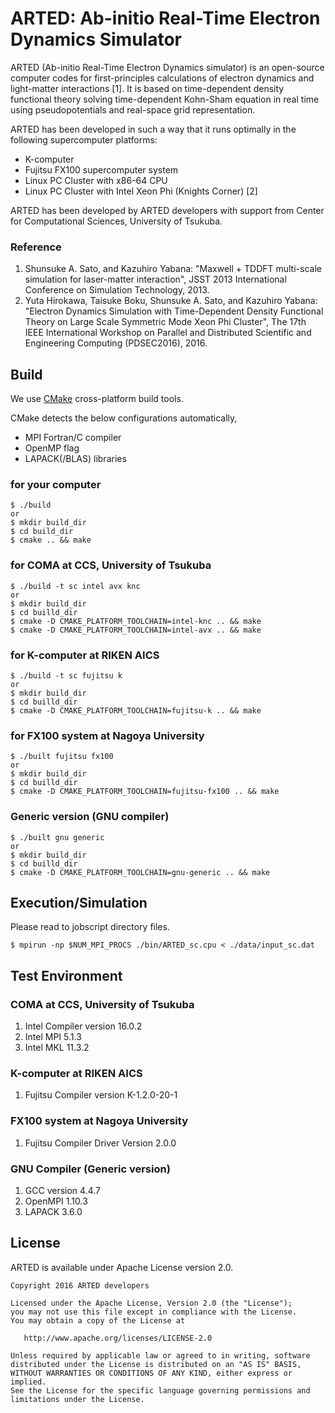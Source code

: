 # ARTED: Ab-initio Real-Time Electron Dynamics Simulator

ARTED (Ab-initio Real-Time Electron Dynamics simulator) is an open-source
computer codes for first-principles calculations of electron dynamics and
light-matter interactions [1]. It is based on time-dependent density functional theory
solving time-dependent Kohn-Sham equation in real time using pseudopotentials
and real-space grid representation.

ARTED has been developed in such a way that it runs
optimally in the following supercomputer platforms:

- K-computer
- Fujitsu FX100 supercomputer system
- Linux PC Cluster with x86-64 CPU
- Linux PC Cluster with Intel Xeon Phi (Knights Corner) [2]

ARTED has been developed by ARTED developers with support from
Center for Computational Sciences, University of Tsukuba.

### Reference

1. Shunsuke A. Sato, and Kazuhiro Yabana: "Maxwell + TDDFT multi-scale simulation for laser-matter interaction", JSST 2013 International Conference on Simulation Technology, 2013.
2. Yuta Hirokawa, Taisuke Boku, Shunsuke A. Sato, and Kazuhiro Yabana: "Electron Dynamics Simulation with Time-Dependent Density Functional Theory on Large Scale Symmetric Mode Xeon Phi Cluster", The 17th IEEE International Workshop on Parallel and Distributed Scientific and Engineering Computing (PDSEC2016), 2016.


## Build

We use [CMake](https://cmake.org/) cross-platform build tools.

CMake detects the below configurations automatically,

- MPI Fortran/C compiler
- OpenMP flag
- LAPACK(/BLAS) libraries

### for your computer

    $ ./build
    or
    $ mkdir build_dir
    $ cd build_dir
    $ cmake .. && make

### for COMA at CCS, University of Tsukuba

    $ ./build -t sc intel avx knc
    or
    $ mkdir build_dir
    $ cd builld_dir
    $ cmake -D CMAKE_PLATFORM_TOOLCHAIN=intel-knc .. && make
    $ cmake -D CMAKE_PLATFORM_TOOLCHAIN=intel-avx .. && make

### for K-computer at RIKEN AICS

    $ ./build -t sc fujitsu k
    or
    $ mkdir build_dir
    $ cd builld_dir
    $ cmake -D CMAKE_PLATFORM_TOOLCHAIN=fujitsu-k .. && make

### for FX100 system at Nagoya University

    $ ./built fujitsu fx100
    or
    $ mkdir build_dir
    $ cd builld_dir
    $ cmake -D CMAKE_PLATFORM_TOOLCHAIN=fujitsu-fx100 .. && make

### Generic version (GNU compiler)

    $ ./built gnu generic
    or
    $ mkdir build_dir
    $ cd builld_dir
    $ cmake -D CMAKE_PLATFORM_TOOLCHAIN=gnu-generic .. && make


## Execution/Simulation

Please read to jobscript directory files.

    $ mpirun -np $NUM_MPI_PROCS ./bin/ARTED_sc.cpu < ./data/input_sc.dat


## Test Environment

### COMA at CCS, University of Tsukuba

1. Intel Compiler version 16.0.2
2. Intel MPI 5.1.3
3. Intel MKL 11.3.2

### K-computer at RIKEN AICS

1. Fujitsu Compiler version K-1.2.0-20-1

### FX100 system at Nagoya University

1. Fujitsu Compiler Driver Version 2.0.0

### GNU Compiler (Generic version)

1. GCC version 4.4.7
2. OpenMPI 1.10.3
3. LAPACK 3.6.0


## License

ARTED is available under Apache License version 2.0.

    Copyright 2016 ARTED developers
    
    Licensed under the Apache License, Version 2.0 (the "License");
    you may not use this file except in compliance with the License.
    You may obtain a copy of the License at
    
       http://www.apache.org/licenses/LICENSE-2.0
    
    Unless required by applicable law or agreed to in writing, software
    distributed under the License is distributed on an "AS IS" BASIS,
    WITHOUT WARRANTIES OR CONDITIONS OF ANY KIND, either express or implied.
    See the License for the specific language governing permissions and
    limitations under the License.

